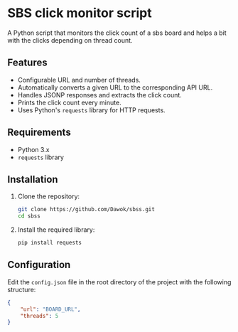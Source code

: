 # SBS click monitor script

A Python script that monitors the click count of a sbs board and helps a bit with the clicks depending on thread count.

## Features

- Configurable URL and number of threads.
- Automatically converts a given URL to the corresponding API URL.
- Handles JSONP responses and extracts the click count.
- Prints the click count every minute.
- Uses Python's `requests` library for HTTP requests.

## Requirements

- Python 3.x
- `requests` library

## Installation

1. Clone the repository:
    ```bash
    git clone https://github.com/Dawok/sbss.git
    cd sbss
    ```

2. Install the required library:
    ```bash
    pip install requests
    ```

## Configuration

Edit the `config.json` file in the root directory of the project with the following structure:

```json
{
    "url": "BOARD_URL",
    "threads": 5
}
